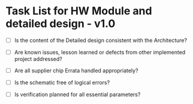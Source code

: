 # Task List for HW Module and detailed design - v1.0

- [ ] Is the content of the Detailed design consistent with the Architecture?

- [ ] Are known issues, lesson learned or defects from other implemented project addressed?

- [ ] Are all supplier chip Errata handled appropriately?

- [ ] Is the schematic free of logical errors?

- [ ] Is verification planned for all essential parameters?
